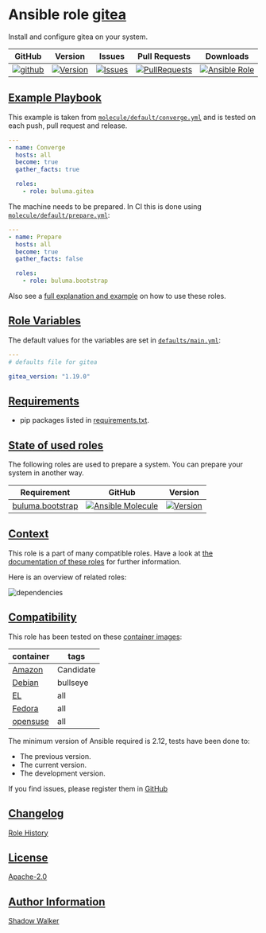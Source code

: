 # Ansible role [gitea](https://galaxy.ansible.com/ui/standalone/roles/buluma/gitea/documentation)

Install and configure gitea on your system.

|GitHub|Version|Issues|Pull Requests|Downloads|
|------|-------|------|-------------|---------|
|[![github](https://github.com/buluma/ansible-role-gitea/actions/workflows/molecule.yml/badge.svg)](https://github.com/buluma/ansible-role-gitea/actions/workflows/molecule.yml)|[![Version](https://img.shields.io/github/release/buluma/ansible-role-gitea.svg)](https://github.com/buluma/ansible-role-gitea/releases/)|[![Issues](https://img.shields.io/github/issues/buluma/ansible-role-gitea.svg)](https://github.com/buluma/ansible-role-gitea/issues/)|[![PullRequests](https://img.shields.io/github/issues-pr-closed-raw/buluma/ansible-role-gitea.svg)](https://github.com/buluma/ansible-role-gitea/pulls/)|[![Ansible Role](https://img.shields.io/ansible/role/d/buluma/gitea)](https://galaxy.ansible.com/ui/standalone/roles/buluma/gitea/documentation)|

## [Example Playbook](#example-playbook)

This example is taken from [`molecule/default/converge.yml`](https://github.com/buluma/ansible-role-gitea/blob/master/molecule/default/converge.yml) and is tested on each push, pull request and release.

```yaml
---
- name: Converge
  hosts: all
  become: true
  gather_facts: true

  roles:
    - role: buluma.gitea
```

The machine needs to be prepared. In CI this is done using [`molecule/default/prepare.yml`](https://github.com/buluma/ansible-role-gitea/blob/master/molecule/default/prepare.yml):

```yaml
---
- name: Prepare
  hosts: all
  become: true
  gather_facts: false

  roles:
    - role: buluma.bootstrap
```

Also see a [full explanation and example](https://buluma.github.io/how-to-use-these-roles.html) on how to use these roles.

## [Role Variables](#role-variables)

The default values for the variables are set in [`defaults/main.yml`](https://github.com/buluma/ansible-role-gitea/blob/master/defaults/main.yml):

```yaml
---
# defaults file for gitea

gitea_version: "1.19.0"
```

## [Requirements](#requirements)

- pip packages listed in [requirements.txt](https://github.com/buluma/ansible-role-gitea/blob/master/requirements.txt).

## [State of used roles](#state-of-used-roles)

The following roles are used to prepare a system. You can prepare your system in another way.

| Requirement | GitHub | Version |
|-------------|--------|--------|
|[buluma.bootstrap](https://galaxy.ansible.com/buluma/bootstrap)|[![Ansible Molecule](https://github.com/buluma/ansible-role-bootstrap/actions/workflows/molecule.yml/badge.svg)](https://github.com/buluma/ansible-role-bootstrap/actions/workflows/molecule.yml)|[![Version](https://img.shields.io/github/release/buluma/ansible-role-bootstrap.svg)](https://github.com/shadowwalker/ansible-role-bootstrap)|

## [Context](#context)

This role is a part of many compatible roles. Have a look at [the documentation of these roles](https://buluma.github.io/) for further information.

Here is an overview of related roles:

![dependencies](https://raw.githubusercontent.com/buluma/ansible-role-gitea/png/requirements.png "Dependencies")

## [Compatibility](#compatibility)

This role has been tested on these [container images](https://hub.docker.com/u/buluma):

|container|tags|
|---------|----|
|[Amazon](https://hub.docker.com/r/buluma/amazonlinux)|Candidate|
|[Debian](https://hub.docker.com/r/buluma/debian)|bullseye|
|[EL](https://hub.docker.com/r/buluma/enterpriselinux)|all|
|[Fedora](https://hub.docker.com/r/buluma/fedora)|all|
|[opensuse](https://hub.docker.com/r/buluma/opensuse)|all|

The minimum version of Ansible required is 2.12, tests have been done to:

- The previous version.
- The current version.
- The development version.

If you find issues, please register them in [GitHub](https://github.com/buluma/ansible-role-gitea/issues)

## [Changelog](#changelog)

[Role History](https://github.com/buluma/ansible-role-gitea/blob/master/CHANGELOG.md)

## [License](#license)

[Apache-2.0](https://github.com/buluma/ansible-role-gitea/blob/master/LICENSE)

## [Author Information](#author-information)

[Shadow Walker](https://buluma.github.io/)
